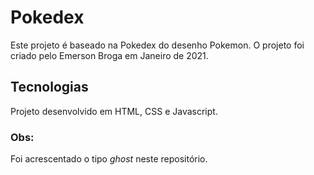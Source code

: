# Pokedex
Este projeto é baseado na Pokedex do desenho Pokemon. O projeto foi criado pelo Emerson Broga em Janeiro de 2021.

## Tecnologias
Projeto desenvolvido em HTML, CSS e Javascript.

### Obs:
Foi acrescentado o tipo *ghost* neste repositório.
